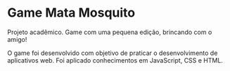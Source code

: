 # Game Mata Mosquito
Projeto acadêmico. Game com uma pequena edição, brincando com o amigo!

O game foi desenvolvido com objetivo de praticar o desenvolvimento de aplicativos web.
Foi aplicado conhecimentos em JavaScript, CSS e HTML.
